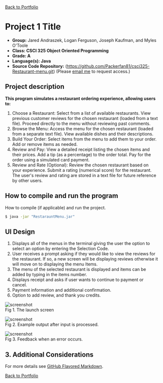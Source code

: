 [Back to Portfolio](./)

Project 1 Title
===============

-   **Group:** Jared Andraszek, Logan Ferguson, Joseph Kaufman, and Myles O'Toole  
-   **Class: CSCI 325 Object Oriented Programming** 
-   **Grade: A** 
-   **Language(s): Java** 
-   **Source Code Repository:** (https://github.com/Packerfan81/csci325-Restaurant-menu.git) 
    (Please [email me](mailto:example@csustudent.net?subject=GitHub%20Access) to request access.)

## Project description

**This program simulates a restaurant ordering experience, allowing users to:**
1. Choose a Restaurant:
    Select from a list of available restaurants.
    View previous customer reviews for the chosen restaurant (loaded from a text file).
    Proceed directly to the menu without reviewing past comments.
2. Browse the Menu:
    Access the menu for the chosen restaurant (loaded from a separate text file).
    View available dishes and their descriptions.
3. Build Your Order:
    Select items from the menu to add them to your order.
    Add or remove items as needed.
4. Review and Pay:
    View a detailed receipt listing the chosen items and their prices.
    Add a tip (as a percentage) to the order total.
    Pay for the order using a simulated card payment.
5. Review and Rate (Optional):
    Review the chosen restaurant based on your experience.
    Submit a rating (numerical score) for the restaurant.
    The user's review and rating are stored in a text file for future reference by other users.


## How to compile and run the program

How to compile (if applicable) and run the project.

```bash
$ java -jar "RestarauntMenu.jar"
```

## UI Design

1. Displays all of the menus in the terminal giving the user the option to select an option by
   entering the Selection Code.
2. User receives a prompt asking if they would like to view the reviews for the restaurant. If so, a
   new screen will be displaying reviews otherwise it will move on to displaying the menu Items.
3. The menu of the selected restaurant is displayed and items can be added by typing in the items
   number.
4. Displays receipt and asks if user wants to continue to payment or cancel.
5. Payment information and additional confirmation.
6. Option to add review, and thank you credits.

![screenshot](images/dummy_thumbnail.jpg)  
Fig 1. The launch screen

![screenshot](images/dummy_thumbnail.jpg)  
Fig 2. Example output after input is processed.

![screenshot](images/dummy_thumbnail.jpg)  
Fig 3. Feedback when an error occurs.

## 3. Additional Considerations


For more details see [GitHub Flavored Markdown](https://guides.github.com/features/mastering-markdown/).

[Back to Portfolio](./)
